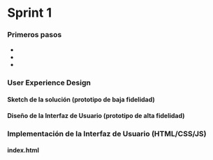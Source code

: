 # Sprint 1
### Primeros pasos
*
*
*

### User Experience Design
#### Sketch de la solución (prototipo de baja fidelidad)

#### Diseño de la Interfaz de Usuario (prototipo de alta fidelidad)

### Implementación de la Interfaz de Usuario (HTML/CSS/JS)
#### index.html
